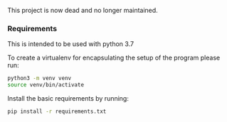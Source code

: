 This project is now dead and no longer maintained.

### Requirements

This is intended to be used with python 3.7

To create a virtualenv for encapsulating the setup of the program please run:

```sh
python3 -m venv venv
source venv/bin/activate
```

Install the basic requirements by running:

```sh
pip install -r requirements.txt
```

